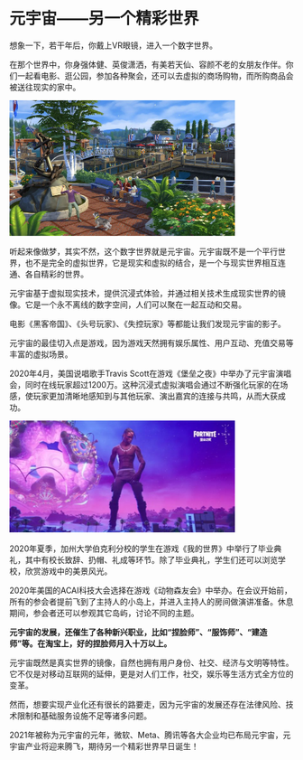 # 元宇宙——另一个精彩世界



想象一下，若干年后，你戴上VR眼镜，进入一个数字世界。

在那个世界中，你身强体健、英俊潇洒，有美若天仙、容颜不老的女朋友作伴。你们一起看电影、逛公园，参加各种聚会，还可以去虚拟的商场购物，而所购商品会被送往现实的家中。



![元宇宙 另一个精彩世界](jc.jpg)



听起来像做梦，其实不然，这个数字世界就是元宇宙。元宇宙既不是一个平行世界，也不是完全的虚拟世界，它是现实和虚拟的结合，是一个与现实世界相互连通、各自精彩的世界。

元宇宙基于虚拟现实技术，提供沉浸式体验，并通过相关技术生成现实世界的镜像。它是一个永不离线的数字空间，人们可以聚在一起互动和交易。

电影《黑客帝国》、《头号玩家》、《失控玩家》等都能让我们发现元宇宙的影子。

元宇宙的最佳切入点是游戏，因为游戏天然拥有娱乐属性、用户互动、充值交易等丰富的虚拟场景。

2020年4月，美国说唱歌手Travis Scott在游戏《堡垒之夜》中举办了元宇宙演唱会，同时在线玩家超过1200万。这种沉浸式虚拟演唱会通过不断强化玩家的在场感，使玩家更加清晰地感知到与其他玩家、演出嘉宾的连接与共鸣，从而大获成功。



![元宇宙 另一个精彩世界](sj.png)



2020年夏季，加州大学伯克利分校的学生在游戏《我的世界》中举行了毕业典礼，其中有校长致辞、扔帽、礼成等环节。除了毕业典礼，学生们还可以浏览学校，欣赏游戏中的美景风光。

2020年美国的ACAI科技大会选择在游戏《动物森友会》中举办。在会议开始前，所有的参会者提前飞到了主持人的小岛上，并进入主持人的房间做演讲准备。休息期间，参会者还可以参观其它岛屿，讨论不同的主题。

**元宇宙的发展，还催生了各种新兴职业，比如“捏脸师”、“服饰师”、“建造师”等。在淘宝上，好的捏脸师月入十万以上。** 

元宇宙既然是真实世界的镜像，自然也拥有用户身份、社交、经济与文明等特性。它不仅是对移动互联⽹的延伸，更是对⼈们⼯作，社交，娱乐等⽣活⽅式全⽅位的变⾰。

然而，想要实现产业化还有很长的路要走，因为元宇宙的发展还存在法律风险、技术限制和基础服务设施不足等诸多问题。

2021年被称为元宇宙的元年，微软、Meta、腾讯等各大企业均已布局元宇宙，元宇宙产业将迎来腾飞，期待另一个精彩世界早日诞生！
